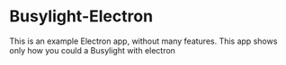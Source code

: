 # Busylight-Electron 

This is an example Electron app, without many features. This app shows only how you could a Busylight with electron
